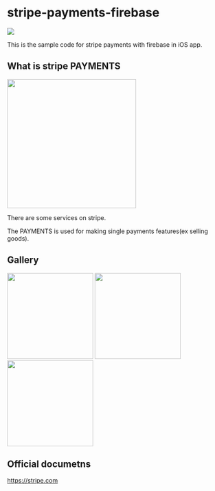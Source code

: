 # stripe-payments-firebase
<img src="https://camo.qiitausercontent.com/fe92f84374bd82cee961b599a94783062bf7e52e/68747470733a2f2f71696974612d696d6167652d73746f72652e73332e61702d6e6f727468656173742d312e616d617a6f6e6177732e636f6d2f302f3131313336362f61393032393135322d663634352d373866342d626439612d3234313738386634323966352e706e67">

This is the sample code for stripe payments with firebase in iOS app.

## What is stripe PAYMENTS

<img src="https://camo.qiitausercontent.com/5b703aac3b78174e3354b1f6146567335d1ecbb1/68747470733a2f2f71696974612d696d6167652d73746f72652e73332e61702d6e6f727468656173742d312e616d617a6f6e6177732e636f6d2f302f3131313336362f62376537663361312d363336612d643434342d336636332d3666383636336261613266662e706e67" width=300>

There are some services on stripe.

The PAYMENTS is used for making single payments features(ex selling goods).

## Gallery

<img src="https://camo.qiitausercontent.com/991bb7eff5dab570c0aa832ad0828fa2f79ada16/68747470733a2f2f71696974612d696d6167652d73746f72652e73332e61702d6e6f727468656173742d312e616d617a6f6e6177732e636f6d2f302f3131313336362f61656266666138332d383565332d383166622d323539392d3537616338323639663962632e676966" width=200>

<img src="https://camo.qiitausercontent.com/68b321559fa41f714c6e572fbb30683aa6545a20/68747470733a2f2f71696974612d696d6167652d73746f72652e73332e61702d6e6f727468656173742d312e616d617a6f6e6177732e636f6d2f302f3131313336362f62356265316538632d623138342d366562312d616365642d6132333137326436333333622e676966" width=200>

<img src="https://camo.qiitausercontent.com/d39fca8591855811b701a159d95f603fdfd8016d/68747470733a2f2f71696974612d696d6167652d73746f72652e73332e61702d6e6f727468656173742d312e616d617a6f6e6177732e636f6d2f302f3131313336362f34363035336665332d303837352d633364362d396663332d3533643364353965326538642e676966" width=200>

## Official documetns
https://stripe.com
